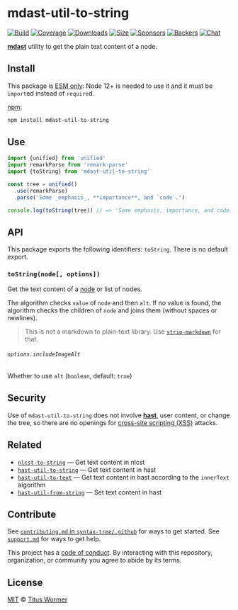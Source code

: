 # mdast-util-to-string

[![Build][build-badge]][build]
[![Coverage][coverage-badge]][coverage]
[![Downloads][downloads-badge]][downloads]
[![Size][size-badge]][size]
[![Sponsors][sponsors-badge]][collective]
[![Backers][backers-badge]][collective]
[![Chat][chat-badge]][chat]

**[mdast][]** utility to get the plain text content of a node.

## Install

This package is [ESM only](https://gist.github.com/sindresorhus/a39789f98801d908bbc7ff3ecc99d99c):
Node 12+ is needed to use it and it must be `import`ed instead of `require`d.

[npm][]:

```sh
npm install mdast-util-to-string
```

## Use

```js
import {unified} from 'unified'
import remarkParse from 'remark-parse'
import {toString} from 'mdast-util-to-string'

const tree = unified()
  .use(remarkParse)
  .parse('Some _emphasis_, **importance**, and `code`.')

console.log(toString(tree)) // => 'Some emphasis, importance, and code.'
```

## API

This package exports the following identifiers: `toString`.
There is no default export.

### `toString(node[, options])`

Get the text content of a [node][] or list of nodes.

The algorithm checks `value` of `node` and then `alt`.
If no value is found, the algorithm checks the children of `node` and joins them
(without spaces or newlines).

> This is not a markdown to plain-text library.
> Use [`strip-markdown`][strip-markdown] for that.

###### `options.includeImageAlt`

Whether to use `alt` (`boolean`, default: `true`)

## Security

Use of `mdast-util-to-string` does not involve **[hast][]**, user content, or
change the tree, so there are no openings for [cross-site scripting (XSS)][xss]
attacks.

## Related

*   [`nlcst-to-string`](https://github.com/syntax-tree/nlcst-to-string)
    — Get text content in nlcst
*   [`hast-util-to-string`](https://github.com/wooorm/rehype-minify/tree/HEAD/packages/hast-util-to-string)
    — Get text content in hast
*   [`hast-util-to-text`](https://github.com/syntax-tree/hast-util-to-text)
    — Get text content in hast according to the `innerText` algorithm
*   [`hast-util-from-string`](https://github.com/wooorm/rehype-minify/tree/HEAD/packages/hast-util-from-string)
    — Set text content in hast

## Contribute

See [`contributing.md` in `syntax-tree/.github`][contributing] for ways to get
started.
See [`support.md`][support] for ways to get help.

This project has a [code of conduct][coc].
By interacting with this repository, organization, or community you agree to
abide by its terms.

## License

[MIT][license] © [Titus Wormer][author]

<!-- Definitions -->

[build-badge]: https://github.com/syntax-tree/mdast-util-to-string/workflows/main/badge.svg

[build]: https://github.com/syntax-tree/mdast-util-to-string/actions

[coverage-badge]: https://img.shields.io/codecov/c/github/syntax-tree/mdast-util-to-string.svg

[coverage]: https://codecov.io/github/syntax-tree/mdast-util-to-string

[downloads-badge]: https://img.shields.io/npm/dm/mdast-util-to-string.svg

[downloads]: https://www.npmjs.com/package/mdast-util-to-string

[size-badge]: https://img.shields.io/bundlephobia/minzip/mdast-util-to-string.svg

[size]: https://bundlephobia.com/result?p=mdast-util-to-string

[sponsors-badge]: https://opencollective.com/unified/sponsors/badge.svg

[backers-badge]: https://opencollective.com/unified/backers/badge.svg

[collective]: https://opencollective.com/unified

[chat-badge]: https://img.shields.io/badge/chat-discussions-success.svg

[chat]: https://github.com/syntax-tree/unist/discussions

[npm]: https://docs.npmjs.com/cli/install

[license]: license

[author]: https://wooorm.com

[contributing]: https://github.com/syntax-tree/.github/blob/HEAD/contributing.md

[support]: https://github.com/syntax-tree/.github/blob/HEAD/support.md

[coc]: https://github.com/syntax-tree/.github/blob/HEAD/code-of-conduct.md

[mdast]: https://github.com/syntax-tree/mdast

[node]: https://github.com/syntax-tree/mdast#nodes

[strip-markdown]: https://github.com/remarkjs/strip-markdown

[xss]: https://en.wikipedia.org/wiki/Cross-site_scripting

[hast]: https://github.com/syntax-tree/hast
